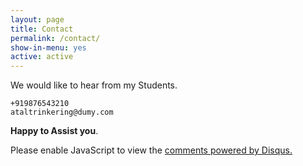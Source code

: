 ```yaml
---
layout: page
title: Contact
permalink: /contact/
show-in-menu: yes
active: active
---
```



We would like to hear from my Students.


``+919876543210``<br>
``ataltrinkering@dumy.com``

**Happy to Assist you**. 


<style>
form {
    width: 100%;
}
.contact-li {
    list-style: none;
}

.contact-input {
    border:none;
    border-bottom: 1px solid #eee;
    transition-duration: 0.3s;
    width: 100%;
    background-color: transparent;
}

.contact-input:focus {
    outline:none;
    border-bottom: 1px solid #514A9D;

}

.contact-label {
    display: block;
}

ul.contact-ul {
    margin: 0;
    padding: 10px;
    width: 100%;
}

#submit {
    border:none;
    background-color: #514A9D;
    padding: 5px 15px;
    color: #eee;
    opacity: 0.8;
}

#submit:hover {
    opacity: 1;
    cursor: pointer;
}


#contact-form {
    border: 1px solid #aaa;
    display: inline-flex;
    margin-bottom: 1em;
}

</style>


<div id="disqus_thread"></div>

<script>



(function() { // DON'T EDIT BELOW THIS LINE

var d = document, s = d.createElement('script');

s.src = 'https://atlchapterapp.disqus.com/embed.js';

s.setAttribute('data-timestamp', +new Date());

(d.head || d.body).appendChild(s);

})();

</script>

<noscript>Please enable JavaScript to view the <a href="https://disqus.com/?ref_noscript">comments powered by Disqus.</a></noscript>
